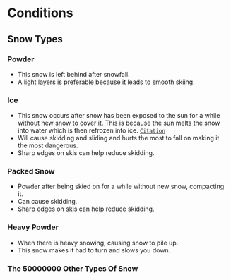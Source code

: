# Conditions
## Snow Types
### Powder
* This snow is left behind after snowfall.
* A light layers is preferable because it leads to smooth skiing.
### Ice
* This snow occurs after snow has been exposed to the sun for a while without new snow to cover it. This is because the sun melts the snow into water which is then refrozen into ice. [`Citation`](https://answers.yahoo.com/question/index?qid=20090131102520AAHFqrW) 
* Will cause skidding and sliding and hurts the most to fall on making it the most dangerous.
* Sharp edges on skis can help reduce skidding.
### Packed Snow
* Powder after being skied on for a while without new snow, compacting it. 
* Can cause skidding.
* Sharp edges on skis can help reduce skidding.
### Heavy Powder
* When there is heavy snowing, causing snow to pile up.
* This snow makes it had to turn and slows you down.
### The 50000000 Other Types Of Snow